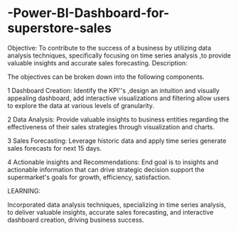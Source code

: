 # -Power-BI-Dashboard-for-superstore-sales
Objective:  To contribute to the success of a business by utilizing data analysis   techniques, specifically  focusing on time series analysis ,to provide   valuable insights and accurate sales forecasting.
Description:

The objectives can be broken down into the following components.

1 Dashboard  Creation: Identify the KPI''s ,design an intuition and visually appealing dashboard, add interactive visualizations and filtering allow users to explore the data at various levels of granularity.

2 Data Analysis: Provide valuable insights to business entities regarding the effectiveness of their sales strategies through visualization and charts.

3 Sales Forecasting: Leverage historic data and apply time series generate sales forecasts for next 15 days.

4 Actionable insights and Recommendations: End goal is to insights and actionable information that can drive strategic decision support the supermarket's goals for growth, efficiency, satisfaction.

LEARNING:

Incorporated data analysis techniques, specializing in time series analysis, to deliver valuable insights, accurate sales forecasting, and interactive dashboard creation, driving business success.

